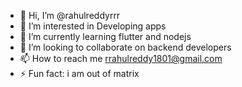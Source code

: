 - 👋 Hi, I’m @rahulreddyrrr
- 👀 I’m interested in Developing apps
- 🌱 I’m currently learning flutter and nodejs
- 💞️ I’m looking to collaborate on backend developers
- 📫 How to reach me rrahulreddy1801@gmail.com
- ⚡ Fun fact: i am out of matrix

<!---
rahulreddyrrr/rahulreddyrrr is a ✨ special ✨ repository because its `README.md` (this file) appears on your GitHub profile.
You can click the Preview link to take a look at your changes.
--->
